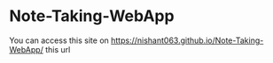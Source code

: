 # Note-Taking-WebApp


You can access this site on https://nishant063.github.io/Note-Taking-WebApp/ this url 
